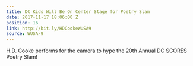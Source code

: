 ```yaml
---
title: DC Kids Will Be On Center Stage for Poetry Slam
date: 2017-11-17 18:06:00 Z
position: 16
link: http://bit.ly/HDCookeWUSA9
source: WUSA-9
---
```


H.D. Cooke performs for the camera to hype the 20th Annual DC SCORES Poetry Slam!